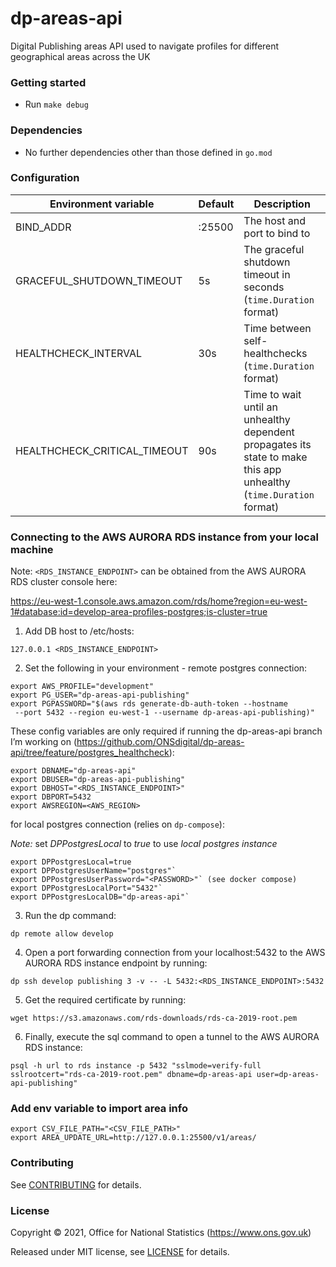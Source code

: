 dp-areas-api
================
Digital Publishing areas API used to navigate profiles for different geographical areas across the UK

### Getting started

* Run `make debug`

### Dependencies

* No further dependencies other than those defined in `go.mod`

### Configuration

| Environment variable         | Default   | Description
| ---------------------------- | --------- | -----------
| BIND_ADDR                    | :25500    | The host and port to bind to
| GRACEFUL_SHUTDOWN_TIMEOUT    | 5s        | The graceful shutdown timeout in seconds (`time.Duration` format)
| HEALTHCHECK_INTERVAL         | 30s       | Time between self-healthchecks (`time.Duration` format)
| HEALTHCHECK_CRITICAL_TIMEOUT | 90s       | Time to wait until an unhealthy dependent propagates its state to make this app unhealthy (`time.Duration` format)

### Connecting to the AWS AURORA RDS instance from your local machine

Note: `<RDS_INSTANCE_ENDPOINT>` can be obtained from the AWS AURORA RDS cluster console here:

https://eu-west-1.console.aws.amazon.com/rds/home?region=eu-west-1#database:id=develop-area-profiles-postgres;is-cluster=true

1. Add DB host to /etc/hosts:

`
127.0.0.1 <RDS_INSTANCE_ENDPOINT>
`

2. Set the following in your environment - remote postgres connection:

```
export AWS_PROFILE="development"
export PG_USER="dp-areas-api-publishing"
export PGPASSWORD="$(aws rds generate-db-auth-token --hostname 
 --port 5432 --region eu-west-1 --username dp-areas-api-publishing)"
```

These config variables are only required if running the dp-areas-api branch I’m working on (https://github.com/ONSdigital/dp-areas-api/tree/feature/postgres_healthcheck):

```
export DBNAME="dp-areas-api"
export DBUSER="dp-areas-api-publishing"
export DBHOST="<RDS_INSTANCE_ENDPOINT>"
export DBPORT=5432
export AWSREGION=<AWS_REGION>
```

for local postgres connection (relies on `dp-compose`):

*Note:* set _*DPPostgresLocal*_ to _*true*_ to use *local postgres instance*

```
export DPPostgresLocal=true
export DPPostgresUserName="postgres"`
export DPPostgresUserPassword="<PASSWORD>"` (see docker compose)
export DPPostgresLocalPort="5432"`
export DPPostgresLocalDB="dp-areas-api"`
```

3. Run the dp command:

```
dp remote allow develop
```

4. Open a port forwarding connection from your localhost:5432 to the AWS AURORA RDS instance endpoint by running:

```
dp ssh develop publishing 3 -v -- -L 5432:<RDS_INSTANCE_ENDPOINT>:5432
```

5. Get the required certificate by running:

```
wget https://s3.amazonaws.com/rds-downloads/rds-ca-2019-root.pem
```

6. Finally, execute the sql command to open a tunnel to the AWS AURORA RDS instance:

```
psql -h url to rds instance -p 5432 "sslmode=verify-full sslrootcert="rds-ca-2019-root.pem" dbname=dp-areas-api user=dp-areas-api-publishing"
```

### Add env variable to import area info
```
export CSV_FILE_PATH="<CSV_FILE_PATH>"
export AREA_UPDATE_URL=http://127.0.0.1:25500/v1/areas/
```


### Contributing

See [CONTRIBUTING](CONTRIBUTING.md) for details.

### License

Copyright © 2021, Office for National Statistics (https://www.ons.gov.uk)

Released under MIT license, see [LICENSE](LICENSE.md) for details.

